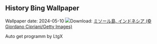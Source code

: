 ## History Bing Wallpaper
Wallpaper date: 2024-05-10
![](https://www.bing.com/th?id=OHR.MisoolRajaAmpat_JA-JP9378923555_UHD.jpg&w=1000)Download: [ミソール島, インドネシア  (© Giordano Cipriani/Getty Images)](https://www.bing.com/th?id=OHR.MisoolRajaAmpat_JA-JP9378923555_UHD.jpg)

Auto get programm by LtgX
